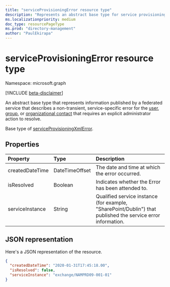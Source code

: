 ```yaml
---
title: "serviceProvisioningError resource type"
description: "Represents an abstract base type for service provisioning errors."
ms.localizationpriority: medium
doc_type: resourcePageType
ms.prod: "directory-management"
author: "PaulEkirapa"
---
```


# serviceProvisioningError resource type

Namespace: microsoft.graph

[!INCLUDE [beta-disclaimer](../../includes/beta-disclaimer.md)]

An abstract base type that represents information published by a federated service that describes a non-transient, service-specific error for the [user](user.md), [group](group.md), or [organizational contact](orgcontact.md)  that requires an explicit administrator action to resolve.

Base type of [serviceProvisioningXmlError](../resources/serviceprovisioningxmlerror.md).

## Properties

| Property        | Type           | Description                                                                                          |
| :-------------- | :------------- | :--------------------------------------------------------------------------------------------------- |
| createdDateTime | DateTimeOffset | The date and time at which the error occurred.                                                       |
| isResolved      | Boolean        | Indicates whether the Error has been attended to.                                                    |
| serviceInstance | String         | Qualified service instance (for example, "SharePoint/Dublin") that published the service error information. |

## JSON representation

Here's a JSON representation of the resource.

<!-- {
  "blockType": "resource",
  "optionalProperties": [
  ],
  "@odata.type": "microsoft.graph.serviceProvisioningError"
}-->

```json
{
  "createdDateTime": "2020-01-31T17:45:18.00",
  "isResolved": false,
  "serviceInstance": "exchange/NAMPRD09-001-01"
}
```
